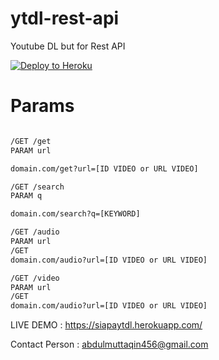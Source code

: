 # ytdl-rest-api
Youtube DL but for Rest API


[![Deploy to Heroku](https://www.herokucdn.com/deploy/button.png)](https://heroku.com/deploy)

# Params

```bash

/GET /get
PARAM url

domain.com/get?url=[ID VIDEO or URL VIDEO]
```

```bash
/GET /search
PARAM q

domain.com/search?q=[KEYWORD]
```

```bash
/GET /audio
PARAM url
/GET 
domain.com/audio?url=[ID VIDEO or URL VIDEO]
```

```bash
/GET /video
PARAM url
/GET 
domain.com/audio?url=[ID VIDEO or URL VIDEO]
```


LIVE DEMO : https://siapaytdl.herokuapp.com/

Contact Person : abdulmuttaqin456@gmail.com
